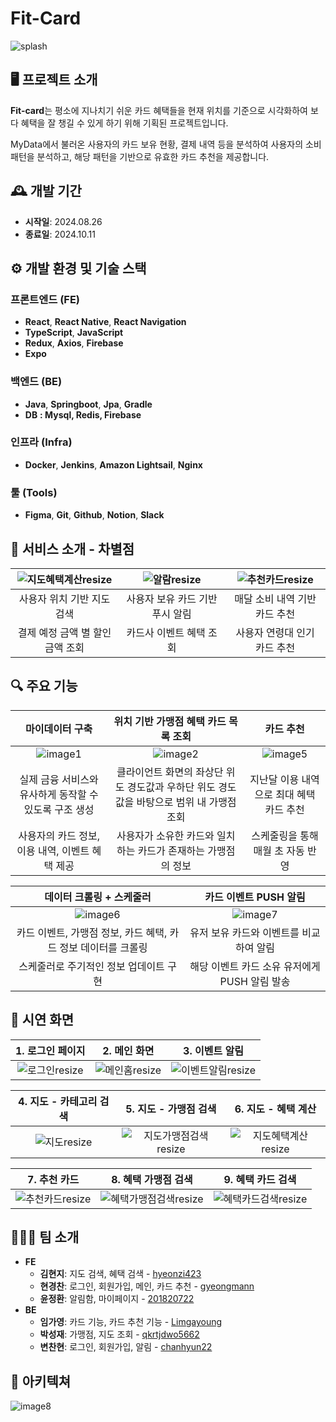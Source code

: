 # Fit-Card

![splash](https://github.com/user-attachments/assets/56b32269-0eeb-4061-a772-21238e420068)

## 🖥️ 프로젝트 소개

**Fit-card**는 평소에 지나치기 쉬운 카드 혜택들을 현재 위치를 기준으로 시각화하여 보다 혜택을 잘 챙길 수 있게 하기 위해 기획된 프로젝트입니다.

MyData에서 불러온 사용자의 카드 보유 현황, 결제 내역 등을 분석하여 사용자의 소비 패턴을 분석하고, 해당 패턴을 기반으로 유효한 카드 추천을 제공합니다.

## 🕰️ 개발 기간

- **시작일**: 2024.08.26
- **종료일**: 2024.10.11

## ⚙️ 개발 환경 및 기술 스택

### 프론트엔드 (FE)

- **React**, **React Native**, **React Navigation**
- **TypeScript**, **JavaScript**
- **Redux**, **Axios**, **Firebase**
- **Expo**

### 백엔드 (BE)

- **Java**, **Springboot**, **Jpa**, **Gradle**
- **DB** **: Mysql, Redis, Firebase**

### 인프라 (Infra)

- **Docker**, **Jenkins**, **Amazon Lightsail**, **Nginx**

### 툴 (Tools)

- **Figma**, **Git**, **Github**, **Notion**, **Slack**

## 🌟 서비스 소개 - 차별점

| ![지도혜택계산resize](https://github.com/user-attachments/assets/f5a717f4-52a7-4c70-a438-edbbff390a2d) | ![알람resize](https://github.com/user-attachments/assets/58325f49-1d0b-4736-b8e6-7754eb7a6041) | ![추천카드resize](https://github.com/user-attachments/assets/1733bc06-6fa5-49b9-8e71-7b4e3ae39154) |
| :----------------------------------------------------------------------------------------------------: | :--------------------------------------------------------------------------------------------: | :------------------------------------------------------------------------------------------------: |
|                                       사용자 위치 기반 지도 검색                                       |                                사용자 보유 카드 기반 푸시 알림                                 |                                   매달 소비 내역 기반 카드 추천                                    |
|                                    결제 예정 금액 별 할인 금액 조회                                    |                                    카드사 이벤트 혜택 조회                                     |                                    사용자 연령대 인기 카드 추천                                    |

## 🔍 주요 기능

|                                    **마이데이터 구축**                                     |                          **위치 기반 가맹점 혜택 카드 목록 조회**                          |                                       **카드 추천**                                        |
| :----------------------------------------------------------------------------------------: | :----------------------------------------------------------------------------------------: | :----------------------------------------------------------------------------------------: |
| ![image1](https://github.com/user-attachments/assets/ac67cb1f-53af-4412-9f2b-374d25560cd8) | ![image2](https://github.com/user-attachments/assets/b512900c-a95e-4fee-a2a3-36eaf46644fd) | ![image5](https://github.com/user-attachments/assets/030baaa7-1e34-4f9c-aab2-f555045c2e2b) |
|                   실제 금융 서비스와 유사하게 동작할 수 있도록 구조 생성                   | 클라이언트 화면의 좌상단 위도 경도값과 우하단 위도 경도 값을 바탕으로 범위 내 가맹점 조회  |                          지난달 이용 내역으로 최대 혜택 카드 추천                          |
|                      사용자의 카드 정보, 이용 내역, 이벤트 혜택 제공                       |               사용자가 소유한 카드와 일치하는 카드가 존재하는 가맹점의 정보                |                             스케줄링을 통해 매월 초 자동 반영                              |

|                                **데이터 크롤링 + 스케줄러**                                |                                 **카드 이벤트 PUSH 알림**                                  |
| :----------------------------------------------------------------------------------------: | :----------------------------------------------------------------------------------------: |
| ![image6](https://github.com/user-attachments/assets/a16c9ec4-1597-48a5-ae72-551f78663b57) | ![image7](https://github.com/user-attachments/assets/e1b65b8c-ff88-4c0c-96f0-39ab513337af) |
|               카드 이벤트, 가맹점 정보, 카드 혜택, 카드 정보 데이터를 크롤링               |                          유저 보유 카드와 이벤트를 비교하여 알림                           |
|                           스케줄러로 주기적인 정보 업데이트 구현                           |                       해당 이벤트 카드 소유 유저에게 PUSH 알림 발송                        |

## 🎥 시연 화면

|                                       **1. 로그인 페이지**                                       |                                         **2. 메인 화면**                                         |                                          **3. 이벤트 알림**                                          |
| :----------------------------------------------------------------------------------------------: | :----------------------------------------------------------------------------------------------: | :--------------------------------------------------------------------------------------------------: |
| ![로그인resize](https://github.com/user-attachments/assets/151671bb-cee9-4f4f-94a5-15a58e866d7f) | ![메인홈resize](https://github.com/user-attachments/assets/9ea80631-355c-4b46-ac4a-0e98d6000b0d) | ![이벤트알림resize](https://github.com/user-attachments/assets/016fdf36-81b2-430d-8e06-2556a0ff8af2) |

|                                  **4. 지도 - 카테고리 검색**                                   |                                        **5. 지도 - 가맹점 검색**                                         |                                        **6. 지도 - 혜택 계산**                                         |
| :--------------------------------------------------------------------------------------------: | :------------------------------------------------------------------------------------------------------: | :----------------------------------------------------------------------------------------------------: |
| ![지도resize](https://github.com/user-attachments/assets/09ede66e-9f63-45b3-a66a-76eaa8fdb2dd) | ![지도가맹점검색resize](https://github.com/user-attachments/assets/604945cd-1537-47a0-82e2-118a9939c0ab) | ![지도혜택계산resize](https://github.com/user-attachments/assets/f5a717f4-52a7-4c70-a438-edbbff390a2d) |

|                                          **7. 추천 카드**                                          |                                         **8. 혜택 가맹점 검색**                                          |                                         **9. 혜택 카드 검색**                                          |
| :------------------------------------------------------------------------------------------------: | :------------------------------------------------------------------------------------------------------: | :----------------------------------------------------------------------------------------------------: |
| ![추천카드resize](https://github.com/user-attachments/assets/1733bc06-6fa5-49b9-8e71-7b4e3ae39154) | ![혜택가맹점검색resize](https://github.com/user-attachments/assets/ce8bd637-4c6f-4189-b2ec-d8bbb5bb0bed) | ![혜택카드검색resize](https://github.com/user-attachments/assets/329b0e28-019f-44fa-ad64-6337f1238bdb) |

## 🧑‍🤝‍🧑 팀 소개

- **FE**
  - **김현지**: 지도 검색, 혜택 검색 - [hyeonzi423](http://github.com/hyeonzi423)
  - **현경찬**: 로그인, 회원가입, 메인, 카드 추천 - [gyeongmann](http://github.com/gyeongmann)
  - **윤정환**: 알림함, 마이페이지 - [201820722](http://github.com/201820722)
- **BE**
  - **임가영**: 카드 기능, 카드 추천 기능 - [Limgayoung](http://github.com/Limgayoung)
  - **박성재**: 가맹점, 지도 조회 - [qkrtjdwo5662](http://github.com/qkrtjdwo5662)
  - **변찬현**: 로그인, 회원가입, 알림 - [chanhyun22](http://github.com/chanhyun22)

## 🧱 아키텍쳐

![image8](https://github.com/user-attachments/assets/a8a9f57c-d756-4d63-9818-89160ab8dd77)

<!--
## 🛠️ 설치 및 사용 방법

### 설치 방법

### 사용 방법
-->
